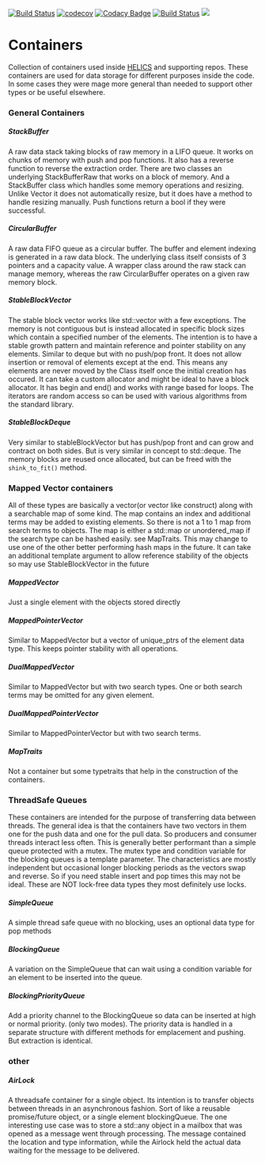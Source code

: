 [![Build Status](https://travis-ci.com/GMLC-TDC/containers.svg?branch=master)](https://travis-ci.com/GMLC-TDC/containers)
[![codecov](https://codecov.io/gh/LLNL/units/branch/master/graph/badge.svg)](https://codecov.io/gh/GMLC-TDC/containers)
[![Codacy Badge](https://api.codacy.com/project/badge/Grade/c0b5367026f34c4a9dc94ca4c19c770a)](https://app.codacy.com/app/phlptp/units?utm_source=github.com&utm_medium=referral&utm_content=GMLC-TDC/containers&utm_campaign=Badge_Grade_Settings)
[![Build Status](https://dev.azure.com/phlptp/containers/_apis/build/status/GMLC-TDC.containers?branchName=master)](https://dev.azure.com/phlptp/containers/_build/latest?definitionId=2&branchName=master)
[![](https://img.shields.io/badge/License-BSD-blue.svg)](https://github.com/GMLC-TDC/containers/blob/master/LICENSE)




# Containers
Collection of containers used inside [HELICS](https://github.com/GMLC-TDC/HELICS-src) and supporting repos.  These containers are used for data storage for different purposes inside the code.  In some cases they were mage more general than needed to support other types or be useful elsewhere.

### General Containers

##### StackBuffer
A raw data stack taking blocks of raw memory in a LIFO queue.  It works on chunks of memory with push and pop functions.  It also has a reverse function to reverse the extraction order.  There are two classes an underlying StackBufferRaw that works on a block of memory.  And a StackBuffer class which handles some memory operations and resizing.  Unlike Vector it does not automatically resize, but it does have a method to handle resizing manually.  Push functions return a bool if they were successful.  

##### CircularBuffer
A raw data FIFO queue as a circular buffer.   The buffer and element indexing is generated in a raw data block.  The underlying class itself consists of 3 pointers and a capacity value.  A wrapper class around the raw stack can manage memory, whereas the raw CircularBuffer operates on a given raw memory block.  

##### StableBlockVector
The stable block vector works like std::vector with a few exceptions.  The memory is not contiguous but is instead allocated in specific block sizes which contain a specified number of the elements.  The intention is to have a stable growth pattern and maintain reference and pointer stability on any elements.  Similar to deque but with no push/pop front.  It does not allow insertion or removal of elements except at the end.   This means any elements are never moved by the Class itself once the initial creation has occured.  It can take a custom allocator and might be ideal to have a block allocator.  It has begin and end() and works with range based for loops.  The iterators are random access so can be used with various algorithms from the standard library.  

##### StableBlockDeque
Very similar to stableBlockVector but has push/pop front and can grow and contract on both sides.   But is very similar in concept to std::deque.  The memory blocks are reused once allocated, but can be freed with the `shink_to_fit()` method.  

### Mapped Vector containers
All of these types are basically a vector(or vector like construct) along with a searchable map of some kind.  The map contains an index and additional terms may be added to existing elements.  So there is not a 1 to 1 map from search terms to objects.   The map is either a std::map or unordered_map if the search type can be hashed easily.  see MapTraits.  This may change to use one of the other better performing hash maps in the future.  It can take an additional template argument to allow reference stability of the objects so may use StableBlockVector in the future

##### MappedVector
Just a single element with the objects stored directly

##### MappedPointerVector
Similar to MappedVector but a vector of unique_ptrs of the element data type.  This keeps pointer stability with all operations.    

##### DualMappedVector
Similar to MappedVector but with two search types. One or both search terms may be omitted for any given element.  

##### DualMappedPointerVector
Similar to MappedPointerVector but with two search terms.

##### MapTraits  
Not a container but some typetraits that help in the construction of the containers.  

### ThreadSafe Queues
These containers are intended for the purpose of transferring data between threads.  The general idea is that the containers have two vectors in them one for the push data and one for the pull data. So producers and consumer threads interact less often.  This is generally better performant than a simple queue protected with a mutex.  The mutex type and condition variable for the blocking queues is a template parameter.   The characteristics are mostly independent but occasional longer blocking periods as the vectors swap and reverse.  So if you need stable insert and pop times this may  not be ideal.  These are NOT lock-free data types they most definitely use locks.  

##### SimpleQueue
A simple thread safe queue with no blocking,  uses an optional data type for pop methods

##### BlockingQueue
A variation on the SimpleQueue that can wait using a condition variable for an element to be inserted into the queue.  

##### BlockingPriorityQueue
Add a priority channel to the BlockingQueue so data can be inserted at high or normal priority. (only two modes).  The priority data is handled in a separate structure with different methods for emplacement and pushing.  But extraction is identical.  

### other

##### AirLock

A threadsafe container for a single object.  Its intention is to transfer objects between threads in an asynchronous fashion.  Sort of like a reusable promise/future object,  or a single element blockingQueue.  The one interesting use case was to store a std::any object in a mailbox that was opened as a message went through processing.  The message contained the location and type information, while the Airlock held the actual data waiting for the message to be delivered.  
